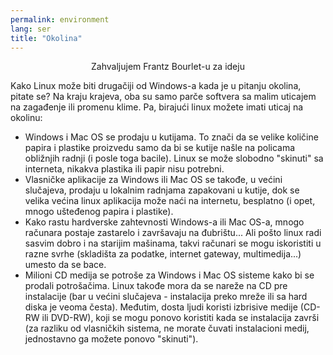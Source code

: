 ```yaml
---
permalink: environment
lang: ser
title: "Okolina"
---
```


<p align="center">Zahvaljujem Frantz Bourlet-u za ideju

Kako Linux može biti drugačiji od Windows-a kada je u pitanju 
okolina, pitate se? Na kraju krajeva, oba su samo parče softvera sa 
malim uticajem na zagađenje ili promenu klime. Pa, birajući linux možete 
imati uticaj na okolinu:

<ul>

<li>Windows i Mac OS se prodaju u kutijama. To znači da se velike 
količine papira i plastike proizvedu samo da bi se kutije našle na 
policama obližnjih radnji (i posle toga bacile). Linux se može slobodno 
"skinuti" sa interneta, nikakva plastika ili papir nisu potrebni.</li>

<li>Vlasničke aplikacije za Windows ili Mac OS se takođe, u većini 
slučajeva, prodaju u lokalnim radnjama zapakovani u kutije, dok se 
velika većina linux aplikacija može naći na internetu, besplatno (i 
opet, mnogo ušteđenog papira i plastike).</li>

<li>Kako rastu hardverske zahtevnosti Windows-a ili Mac OS-a, mnogo 
računara postaje zastarelo i završavaju na đubrištu... Ali pošto linux 
radi sasvim dobro i na starijim mašinama, takvi računari se mogu 
iskoristiti u razne svrhe (skladišta za podatke, internet gateway, 
multimedija...) umesto da se bace.</li>

<li>Milioni CD medija se potroše za Windows i Mac OS sisteme kako bi se 
prodali potrošačima. Linux takođe mora da se nareže na CD pre 
instalacije (bar u većini slučajeva - instalacija preko mreže ili sa 
hard diska je veoma česta). Međutim, dosta ljudi koristi izbrisive 
medije (CD-RW ili DVD-RW), koji se mogu ponovo koristiti kada se 
instalacija završi (za razliku od vlasničkih sistema, ne morate čuvati 
instalacioni medij, jednostavno ga možete ponovo "skinuti").</li>

</ul>




